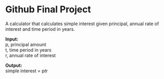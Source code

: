 # Github Final Project

A calculator that calculates simple interest given principal, annual rate of interest and time period in years.

**Input:** <br>
   p, principal amount <br>
   t, time period in years <br>
   r, annual rate of interest <br>
   
**Output:** <br>
   simple interest = p*t*r <br>
